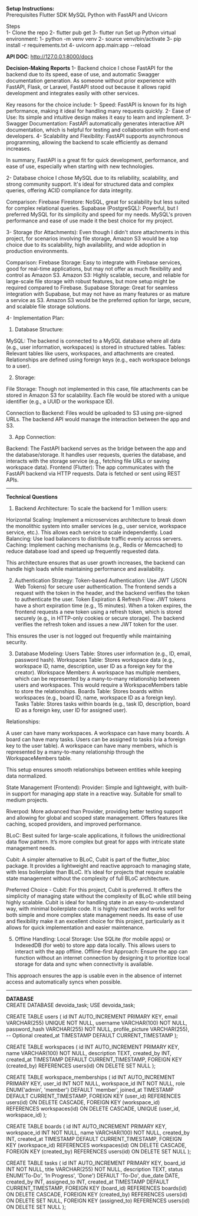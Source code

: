 **Setup Instructions:**  
Prerequisites
Flutter SDK
MySQL
Python with FastAPI and Uvicorn

Steps  
1- Clone the repo
2- flutter pub get
3- flutter run
Set up Python virtual environment:
1- python -m venv venv
2- source venv/bin/activate 
3- pip install -r requirements.txt
4- uvicorn app.main:app --reload  
 
**API DOC**: http://127.0.0.1:8000/docs


**Decision-Making Reports**
1- Backend choice
I chose FastAPI for the backend due to its speed, ease of use, and automatic Swagger documentation generation. As someone without prior experience with FastAPI, Flask, or Laravel, FastAPI stood out because it allows rapid development and integrates easily with other services.

Key reasons for the choice include:
1- Speed: FastAPI is known for its high performance, making it ideal for handling many requests quickly.
2- Ease of Use: Its simple and intuitive design makes it easy to learn and implement.
3- Swagger Documentation: FastAPI automatically generates interactive API documentation, which is helpful for testing and collaboration with front-end developers.
4- Scalability and Flexibility: FastAPI supports asynchronous programming, allowing the backend to scale efficiently as demand increases.

In summary, FastAPI is a great fit for quick development, performance, and ease of use, especially when starting with new technologies.

2- Database choice
I chose MySQL due to its reliability, scalability, and strong community support. It's ideal for structured data and complex queries, offering ACID compliance for data integrity.

Comparison:
Firebase Firestore: NoSQL, great for scalability but less suited for complex relational queries.
Supabase (PostgreSQL): Powerful, but I preferred MySQL for its simplicity and speed for my needs.
MySQL's proven performance and ease of use made it the best choice for my project.

3- Storage (for Attachments):
Even though I didn't store attachments in this project, for scenarios involving file storage, Amazon S3 would be a top choice due to its scalability, high availability, and wide adoption in production environments.

Comparison:
Firebase Storage: Easy to integrate with Firebase services, good for real-time applications, but may not offer as much flexibility and control as Amazon S3.
Amazon S3: Highly scalable, secure, and reliable for large-scale file storage with robust features, but more setup might be required compared to Firebase.
Supabase Storage: Great for seamless integration with Supabase, but may not have as many features or as mature a service as S3.
Amazon S3 would be the preferred option for large, secure, and scalable file storage solutions.

4- Implementation Plan:
1. Database Structure:

MySQL: The backend is connected to a MySQL database where all data (e.g., user information, workspaces) is stored in structured tables.
Tables: Relevant tables like users, workspaces, and attachments are created. Relationships are defined using foreign keys (e.g., each workspace belongs to a user).

2. Storage:

File Storage: Though not implemented in this case, file attachments can be stored in Amazon S3 for scalability. Each file would be stored with a unique identifier (e.g., a UUID or the workspace ID).

Connection to Backend: Files would be uploaded to S3 using pre-signed URLs. The backend API would manage the interaction between the app and S3.

3. App Connection:

Backend: The FastAPI backend serves as the bridge between the app and the database/storage. It handles user requests, queries the database, and interacts with the storage service (e.g., fetching file URLs or saving workspace data).
Frontend (Flutter): The app communicates with the FastAPI backend via HTTP requests. Data is fetched or sent using REST APIs.


--------------------------------------------------------------------------------------------------------------------
**Technical Questions**

1. Backend Architecture:
To scale the backend for 1 million users:

Horizontal Scaling: Implement a microservices architecture to break down the monolithic system into smaller services (e.g., user service, workspace service, etc.). This allows each service to scale independently.
Load Balancing: Use load balancers to distribute traffic evenly across servers.
Caching: Implement caching mechanisms (e.g., Redis or Memcached) to reduce database load and speed up frequently requested data.

This architecture ensures that as user growth increases, the backend can handle high loads while maintaining performance and availability.

2. Authentication Strategy:
Token-based Authentication: Use JWT (JSON Web Tokens) for secure user authentication. The frontend sends a request with the token in the header, and the backend verifies the token to authenticate the user.
Token Expiration & Refresh Flow: JWT tokens have a short expiration time (e.g., 15 minutes). When a token expires, the frontend requests a new token using a refresh token, which is stored securely (e.g., in HTTP-only cookies or secure storage).
The backend verifies the refresh token and issues a new JWT token for the user.

This ensures the user is not logged out frequently while maintaining security.

3. Database Modeling:
Users Table: Stores user information (e.g., ID, email, password hash).
Workspaces Table: Stores workspace data (e.g., workspace ID, name, description, user ID as a foreign key for the creator).
Workspace Members: A workspace has multiple members, which can be represented by a many-to-many relationship between users and workspaces. This would require a WorkspaceMembers table to store the relationships.
Boards Table: Stores boards within workspaces (e.g., board ID, name, workspace ID as a foreign key).
Tasks Table: Stores tasks within boards (e.g., task ID, description, board ID as a foreign key, user ID for assigned user).

Relationships:

A user can have many workspaces.
A workspace can have many boards.
A board can have many tasks.
Users can be assigned to tasks (via a foreign key to the user table).
A workspace can have many members, which is represented by a many-to-many relationship through the WorkspaceMembers table.

This setup ensures smooth relationships between entities while keeping data normalized.

State Management (Frontend):
Provider: Simple and lightweight, with built-in support for managing app state in a reactive way. Suitable for small to medium projects.

Riverpod: More advanced than Provider, providing better testing support and allowing for global and scoped state management. Offers features like caching, scoped providers, and improved performance.

BLoC: Best suited for large-scale applications, it follows the unidirectional data flow pattern. It’s more complex but great for apps with intricate state management needs.

Cubit: A simpler alternative to BLoC, Cubit is part of the flutter_bloc package. It provides a lightweight and reactive approach to managing state, with less boilerplate than BLoC. It’s ideal for projects that require scalable state management without the complexity of full BLoC architecture.

Preferred Choice - Cubit:
For this project, Cubit is preferred. It offers the simplicity of managing state without the complexity of BLoC while still being highly scalable. 
Cubit is ideal for handling state in an easy-to-understand way, with minimal boilerplate code. 
It is highly reactive and works well for both simple and more complex state management needs. 
Its ease of use and flexibility make it an excellent choice for this project, particularly as it allows for quick implementation and easier maintenance.

5. Offline Handling:
Local Storage: Use SQLite (for mobile apps) or IndexedDB (for web) to store app data locally. This allows users to interact with the app offline.
Offline-first Approach: Ensure the app can function without an internet connection by designing it to prioritize local storage for data and sync when connectivity is available.

This approach ensures the app is usable even in the absence of internet access and automatically syncs when possible.


------------------------------------------------------------------------------------------------------------------------------------------------------------------------------------------------------

**DATABASE**  
CREATE DATABASE devoida_task;
USE devoida_task;

CREATE TABLE users (
    id INT AUTO_INCREMENT PRIMARY KEY,
    email VARCHAR(255) UNIQUE NOT NULL,
    username VARCHAR(100) NOT NULL,
    password_hash VARCHAR(255) NOT NULL,
    profile_picture VARCHAR(255),  -- Optional
    created_at TIMESTAMP DEFAULT CURRENT_TIMESTAMP
);

CREATE TABLE workspaces (
    id INT AUTO_INCREMENT PRIMARY KEY,
    name VARCHAR(100) NOT NULL,
    description TEXT,
    created_by INT,
    created_at TIMESTAMP DEFAULT CURRENT_TIMESTAMP,
    FOREIGN KEY (created_by) REFERENCES users(id) ON DELETE SET NULL
);

CREATE TABLE workspace_memberships (
    id INT AUTO_INCREMENT PRIMARY KEY,
    user_id INT NOT NULL,
    workspace_id INT NOT NULL,
    role ENUM('admin', 'member') DEFAULT 'member',
    joined_at TIMESTAMP DEFAULT CURRENT_TIMESTAMP,
    FOREIGN KEY (user_id) REFERENCES users(id) ON DELETE CASCADE,
    FOREIGN KEY (workspace_id) REFERENCES workspaces(id) ON DELETE CASCADE,
    UNIQUE (user_id, workspace_id)
);

CREATE TABLE boards (
    id INT AUTO_INCREMENT PRIMARY KEY,
    workspace_id INT NOT NULL,
    name VARCHAR(100) NOT NULL,
    created_by INT,
    created_at TIMESTAMP DEFAULT CURRENT_TIMESTAMP,
    FOREIGN KEY (workspace_id) REFERENCES workspaces(id) ON DELETE CASCADE,
    FOREIGN KEY (created_by) REFERENCES users(id) ON DELETE SET NULL
);

CREATE TABLE tasks (
    id INT AUTO_INCREMENT PRIMARY KEY,
    board_id INT NOT NULL,
    title VARCHAR(255) NOT NULL,
    description TEXT,
    status ENUM('To-Do', 'In Progress', 'Done') DEFAULT 'To-Do',
    due_date DATE,
    created_by INT,
    assigned_to INT,
    created_at TIMESTAMP DEFAULT CURRENT_TIMESTAMP,
    FOREIGN KEY (board_id) REFERENCES boards(id) ON DELETE CASCADE,
    FOREIGN KEY (created_by) REFERENCES users(id) ON DELETE SET NULL,
    FOREIGN KEY (assigned_to) REFERENCES users(id) ON DELETE SET NULL
);
